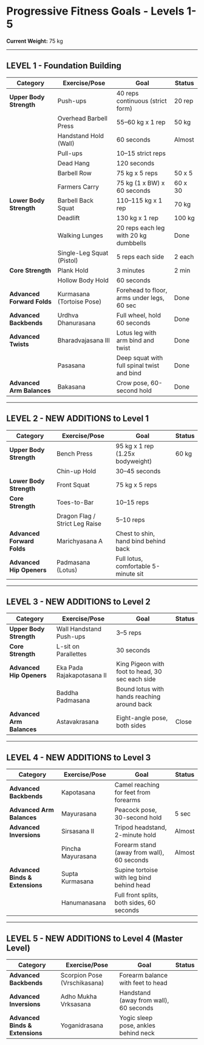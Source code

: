 # Progressive Fitness Goals - Levels 1-5

**Current Weight:** 75 kg

---

## LEVEL 1 - Foundation Building

| **Category**               | **Exercise/Pose**         | **Goal**                                   | **Status** |
| -------------------------- | ------------------------- | ------------------------------------------ | ---------- |
| **Upper Body Strength**    | Push-ups                  | 40 reps continuous (strict form)           | 20 rep     |
|                            | Overhead Barbell Press    | 55–60 kg x 1 rep                           | 50 kg      |
|                            | Handstand Hold (Wall)     | 60 seconds                                 | Almost     |
|                            | Pull-ups                  | 10–15 strict reps                          |            |
|                            | Dead Hang                 | 120 seconds                                |            |
|                            | Barbell Row               | 75 kg x 5 reps                             | 50 x 5     |
|                            | Farmers Carry             | 75 kg (1 x BW) x 60 seconds                | 60 x 30    |
| **Lower Body Strength**    | Barbell Back Squat        | 110–115 kg x 1 rep                         | 70 kg      |
|                            | Deadlift                  | 130 kg x 1 rep                             | 100 kg     |
|                            | Walking Lunges            | 20 reps each leg with 20 kg dumbbells      | Done       |
|                            | Single-Leg Squat (Pistol) | 5 reps each side                           | 2 each     |
| **Core Strength**          | Plank Hold                | 3 minutes                                  | 2 min      |
|                            | Hollow Body Hold          | 60 seconds                                 |            |
| **Advanced Forward Folds** | Kurmasana (Tortoise Pose) | Forehead to floor, arms under legs, 60 sec | Done       |
| **Advanced Backbends**     | Urdhva Dhanurasana        | Full wheel, hold 60 seconds                | Done       |
| **Advanced Twists**        | Bharadvajasana III        | Lotus leg with arm bind and twist          | Done       |
|                            | Pasasana                  | Deep squat with full spinal twist and bind | Done       |
| **Advanced Arm Balances**  | Bakasana                  | Crow pose, 60-second hold                  | Done       |

---

## LEVEL 2 - NEW ADDITIONS to Level 1

| **Category**               | **Exercise/Pose**              | **Goal**                             | **Status** |
| -------------------------- | ------------------------------ | ------------------------------------ | ---------- |
| **Upper Body Strength**    | Bench Press                    | 95 kg x 1 rep (1.25x bodyweight)     | 60 kg      |
|                            | Chin-up Hold                   | 30–45 seconds                        |            |
| **Lower Body Strength**    | Front Squat                    | 75 kg x 5 reps                       |            |
| **Core Strength**          | Toes-to-Bar                    | 10–15 reps                           |            |
|                            | Dragon Flag / Strict Leg Raise | 5–10 reps                            |            |
| **Advanced Forward Folds** | Marichyasana A                 | Chest to shin, hand bind behind back |            |
| **Advanced Hip Openers**   | Padmasana (Lotus)              | Full lotus, comfortable 5-minute sit |            |

---

## LEVEL 3 - NEW ADDITIONS to Level 2

| **Category**              | **Exercise/Pose**          | **Goal**                                        | **Status** |
| ------------------------- | -------------------------- | ----------------------------------------------- | ---------- |
| **Upper Body Strength**   | Wall Handstand Push-ups    | 3–5 reps                                        |            |
| **Core Strength**         | L-sit on Parallettes       | 30 seconds                                      |            |
| **Advanced Hip Openers**  | Eka Pada Rajakapotasana II | King Pigeon with foot to head, 30 sec each side |            |
|                           | Baddha Padmasana           | Bound lotus with hands reaching around back     |            |
| **Advanced Arm Balances** | Astavakrasana              | Eight-angle pose, both sides                    | Close      |

---

## LEVEL 4 - NEW ADDITIONS to Level 3

| **Category**                    | **Exercise/Pose** | **Goal**                                   | **Status** |
| ------------------------------- | ----------------- | ------------------------------------------ | ---------- |
| **Advanced Backbends**          | Kapotasana        | Camel reaching for feet from forearms      |            |
| **Advanced Arm Balances**       | Mayurasana        | Peacock pose, 30-second hold               | 5 sec      |
| **Advanced Inversions**         | Sirsasana II      | Tripod headstand, 2-minute hold            | Almost     |
|                                 | Pincha Mayurasana | Forearm stand (away from wall), 60 seconds | Almost     |
| **Advanced Binds & Extensions** | Supta Kurmasana   | Supine tortoise with leg bind behind head  |            |
|                                 | Hanumanasana      | Full front splits, both sides, 60 seconds  |            |

---

## LEVEL 5 - NEW ADDITIONS to Level 4 (Master Level)

|**Category**|**Exercise/Pose**|**Goal**|**Status**|
|---|---|---|---|
|**Advanced Backbends**|Scorpion Pose (Vrschikasana)|Forearm balance with feet to head||
|**Advanced Inversions**|Adho Mukha Vrksasana|Handstand (away from wall), 60 seconds||
|**Advanced Binds & Extensions**|Yoganidrasana|Yogic sleep pose, ankles behind neck||